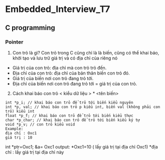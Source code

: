 # Embedded_Interview_T7
## C programming 
### Pointer
1. Con trỏ là gì? Con trỏ trong C cũng chỉ là là biến, cũng có thể khai báo, khởi tạo và lưu trữ giá trị và có địa chỉ của riêng nó
* Giá trị của con trỏ: địa chỉ mà con trỏ trỏ đến.
* Địa chỉ của con trỏ: địa chỉ của bản thân biến con trỏ đó.
* Giá trị của biến nơi con trỏ đang trỏ tới.
* Địa chỉ của biến nơi con trỏ đang trỏ tới = giá trị của con trỏ.
2. Cách khai báo con trỏ
  < kiểu dữ liệu > * <tên biến>
  ```
int *p_i; // khai báo con trỏ để trỏ tới biến kiểu nguyên
int *p, val; // khai báo con trỏ p kiểu int, biến val (không phải con trỏ) kiểu int
float *p_f; // khai báo con trỏ để trỏ tới biến kiểu thực
char *p_char; // khai báo con trỏ để trỏ tới biến kiểu ký tự
void *p_v; // con trỏ kiểu void 
Example: 
địa chỉ : Oxc1
giá trị : 10
```
int *ptr=Oxc1;
&a= Oxc1
output: 
*Oxc1=10 ( lấy giá trị tại địa chỉ Oxc1)
*địa chỉ : lấy giá trị tại địa chỉ này    

